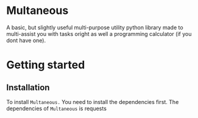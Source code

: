 # Multaneous
A basic, but slightly useful multi-purpose utility python library made to multi-assist you with tasks oright as well a programming calculator (if you dont have one).
# Getting started
## Installation
To install `Multaneous.` You need to install the dependencies first. The dependencies of `Multaneous` is requests
